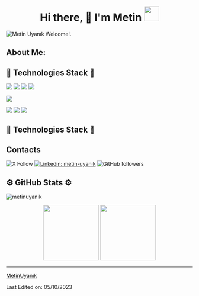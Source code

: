 <h1 align="center">Hi there, 👋 I'm Metin <img height="40" src="https://emoji.gg/assets/emoji/7333-parrotdance.gif"></h1>

![Metin Uyanık Welcome!.](https://media.discordapp.net/attachments/825776443153055795/1159609770660069396/WELCOME_1.png?ex=6531a5c1&is=651f30c1&hm=42d1a423ca1487e6c2a06089d680c09d6fe567962e854a61978f85796f6a891e&=&width=2262&height=754)

##  About Me:


## 🔧 Technologies Stack 🔧
![](https://img.shields.io/badge/GitHub-Git-informational?style=flat&logo=git&logoColor=white&color=blueviolet)
![](https://img.shields.io/badge/OS-Mac-informational?style=flat&logo=apple&logoColor=white&color=blueviolet)
![](https://img.shields.io/badge/OS-Windows-informational?style=flat&logo=windows&logoColor=white&color=blueviolet)
![](https://img.shields.io/badge/OS-Linux-informational?style=flat&logo=linux&logoColor=white&color=blueviolet)

![](https://img.shields.io/badge/Code-Swift-informational?style=flat&logo=swift&logoColor=white&color=orange)

![](https://img.shields.io/badge/IDE-Xcode-informational?style=flat&logo=xcode&logoColor=white&color=blue)
![](https://img.shields.io/badge/Code-HTML5-informational?style=flat&logo=html5&logoColor=white&color=blueviolet)
![](https://img.shields.io/badge/Code-CSS3-informational?style=flat&logo=css3&logoColor=white&color=blueviolet)
## 🔧 Technologies Stack 🔧



## Contacts

![X Follow](https://img.shields.io/twitter/follow/_Metin_Uynk_?label=Follow)
[![Linkedin: metin-uyanik](https://img.shields.io/badge/-anmol-blue?style=flat-square&logo=Linkedin&logoColor=white&link=https://www.linkedin.com/in/anmol-p-singh/)](https://www.linkedin.com/in/metin-uyanik/)
![GitHub followers](https://img.shields.io/github/followers/metinuyanik?label=Follow&style=social)

## ⚙️ GitHub Stats ⚙️
<p align="left"> <img src="https://komarev.com/ghpvc/?username=metinuyanik" alt="metinuyanik" /> </p>

<p align= "center">
  <img height= "150" src="https://github-readme-stats.vercel.app/api?username=metinuyanik&theme=react&show_icons=true&include_all_commits=true" />
  <img height= "150" src="https://github-readme-stats.vercel.app/api/top-langs/?username=metinuyanik&theme=react&layout=compact" />
</p>

------

[MetinUyanık](https://github.com/metinuyanik)

Last Edited on: 05/10/2023